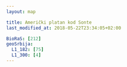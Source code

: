```yaml
---
layout: map

title: Američki platan kod Sonte
last_modified_at: 2018-05-22T23:34:05+02:00

BioRaS: [212]
geoSrbija:
  L1_182: [75]
  L1_300: [4]
---
```

